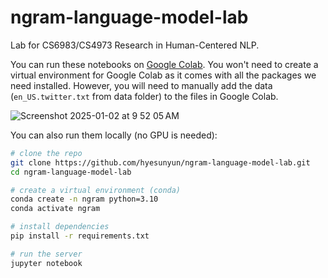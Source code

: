 # ngram-language-model-lab

Lab for CS6983/CS4973 Research in Human-Centered NLP.

You can run these notebooks on [Google Colab](https://colab.research.google.com/github/hyesunyun/ngram-language-model-lab/blob/main/n_gram_word_prediction.ipynb). 
You won't need to create a virtual environment for Google Colab as it comes with all the packages we need installed. However, you will need to manually add the data (`en_US.twitter.txt` from data folder) to the files in Google Colab.

![Screenshot 2025-01-02 at 9 52 05 AM](https://github.com/user-attachments/assets/fe12a3c3-dc88-401b-9e36-05e2f545be61)

You can also run them locally (no GPU is needed):
```bash
# clone the repo
git clone https://github.com/hyesunyun/ngram-language-model-lab.git
cd ngram-language-model-lab

# create a virtual environment (conda)
conda create -n ngram python=3.10
conda activate ngram

# install dependencies
pip install -r requirements.txt

# run the server
jupyter notebook
```
